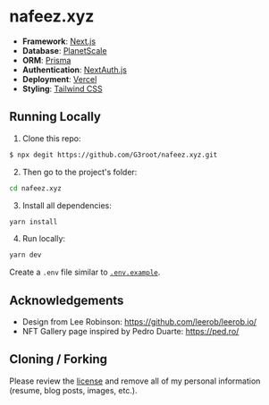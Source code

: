 # nafeez.xyz

- **Framework**: [Next.js](https://nextjs.org/)
- **Database**: [PlanetScale](https://planetscale.com)
- **ORM**: [Prisma](https://prisma.io/)
- **Authentication**: [NextAuth.js](https://next-auth.js.org/)
- **Deployment**: [Vercel](https://vercel.com)
- **Styling**: [Tailwind CSS](https://tailwindcss.com/)

## Running Locally


1. Clone this repo:

  ```sh
$ npx degit https://github.com/G3root/nafeez.xyz.git
  ```

2. Then go to the project's folder:

```sh
cd nafeez.xyz
```

3. Install all dependencies:

```sh
yarn install
```

4. Run locally:

```sh
yarn dev
```

Create a `.env` file similar to [`.env.example`](https://github.com/G3root/nafeez.xyz/blob/main/.env.example).


## Acknowledgements
- Design from Lee Robinson: https://github.com/leerob/leerob.io/
- NFT Gallery page inspired by Pedro Duarte: https://ped.ro/

## Cloning / Forking

Please review the [license](https://github.com/G3root/nafeez.xyz/blob/main/LICENSE.txt) and remove all of my personal information (resume, blog posts, images, etc.).
